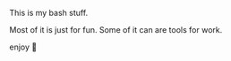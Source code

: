 
This is my bash stuff.

Most of it is just for fun.
Some of it can are tools for work.

enjoy :clown_face:
